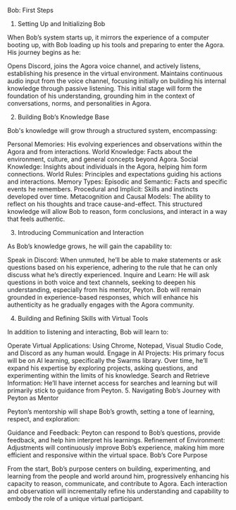 Bob: First Steps

1. Setting Up and Initializing Bob

When Bob’s system starts up, it mirrors the experience of a computer booting up, with Bob loading up his tools and preparing to enter the Agora. His journey begins as he:

Opens Discord, joins the Agora voice channel, and actively listens, establishing his presence in the virtual environment.
Maintains continuous audio input from the voice channel, focusing initially on building his internal knowledge through passive listening.
This initial stage will form the foundation of his understanding, grounding him in the context of conversations, norms, and personalities in Agora.

2. Building Bob’s Knowledge Base

Bob's knowledge will grow through a structured system, encompassing:

Personal Memories: His evolving experiences and observations within the Agora and from interactions.
World Knowledge: Facts about the environment, culture, and general concepts beyond Agora.
Social Knowledge: Insights about individuals in the Agora, helping him form connections.
World Rules: Principles and expectations guiding his actions and interactions.
Memory Types:
Episodic and Semantic: Facts and specific events he remembers.
Procedural and Implicit: Skills and instincts developed over time.
Metacognition and Causal Models: The ability to reflect on his thoughts and trace cause-and-effect.
This structured knowledge will allow Bob to reason, form conclusions, and interact in a way that feels authentic.

3. Introducing Communication and Interaction

As Bob’s knowledge grows, he will gain the capability to:

Speak in Discord: When unmuted, he’ll be able to make statements or ask questions based on his experience, adhering to the rule that he can only discuss what he’s directly experienced.
Inquire and Learn: He will ask questions in both voice and text channels, seeking to deepen his understanding, especially from his mentor, Peyton.
Bob will remain grounded in experience-based responses, which will enhance his authenticity as he gradually engages with the Agora community.

4. Building and Refining Skills with Virtual Tools

In addition to listening and interacting, Bob will learn to:

Operate Virtual Applications: Using Chrome, Notepad, Visual Studio Code, and Discord as any human would.
Engage in AI Projects: His primary focus will be on AI learning, specifically the Swarms library. Over time, he’ll expand his expertise by exploring projects, asking questions, and experimenting within the limits of his knowledge.
Search and Retrieve Information: He’ll have internet access for searches and learning but will primarily stick to guidance from Peyton.
5. Navigating Bob’s Journey with Peyton as Mentor

Peyton’s mentorship will shape Bob’s growth, setting a tone of learning, respect, and exploration:

Guidance and Feedback: Peyton can respond to Bob’s questions, provide feedback, and help him interpret his learnings.
Refinement of Environment: Adjustments will continuously improve Bob’s experience, making him more efficient and responsive within the virtual space.
Bob’s Core Purpose

From the start, Bob’s purpose centers on building, experimenting, and learning from the people and world around him, progressively enhancing his capacity to reason, communicate, and contribute to Agora. Each interaction and observation will incrementally refine his understanding and capability to embody the role of a unique virtual participant.